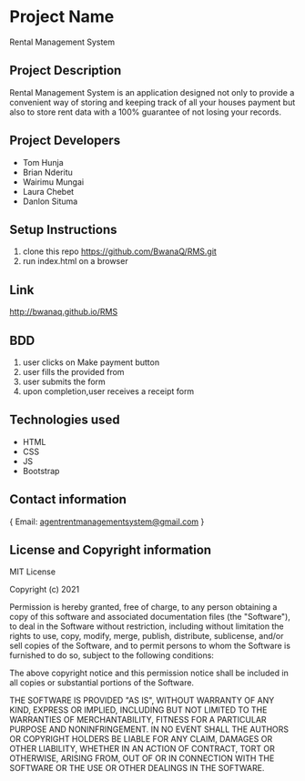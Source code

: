 # Project Name
Rental Management System
## Project Description
Rental Management System is an application designed  not only to provide a convenient way of storing
and keeping track of all your houses payment but also to store rent data with a 100% guarantee of not 
losing your records.
## Project Developers
* Tom Hunja
* Brian Nderitu
* Wairimu Mungai
* Laura Chebet
* Danlon Situma
## Setup Instructions
1. clone this repo
https://github.com/BwanaQ/RMS.git
1. run index.html on a browser

## Link
http://bwanaq.github.io/RMS
## BDD
1. user clicks on Make payment button
1. user fills the provided from
1. user submits the form
1. upon completion,user receives a receipt form
## Technologies used
* HTML
* CSS
* JS
* Bootstrap
## Contact information
{ Email: agentrentmanagementsystem@gmail.com }
## License and Copyright information
MIT License

Copyright (c) 2021

Permission is hereby granted, free of charge, to any person obtaining a copy
of this software and associated documentation files (the "Software"), to deal
in the Software without restriction, including without limitation the rights
to use, copy, modify, merge, publish, distribute, sublicense, and/or sell
copies of the Software, and to permit persons to whom the Software is
furnished to do so, subject to the following conditions:

The above copyright notice and this permission notice shall be included in all
copies or substantial portions of the Software.

THE SOFTWARE IS PROVIDED "AS IS", WITHOUT WARRANTY OF ANY KIND, EXPRESS OR
IMPLIED, INCLUDING BUT NOT LIMITED TO THE WARRANTIES OF MERCHANTABILITY,
FITNESS FOR A PARTICULAR PURPOSE AND NONINFRINGEMENT. IN NO EVENT SHALL THE
AUTHORS OR COPYRIGHT HOLDERS BE LIABLE FOR ANY CLAIM, DAMAGES OR OTHER
LIABILITY, WHETHER IN AN ACTION OF CONTRACT, TORT OR OTHERWISE, ARISING FROM,
OUT OF OR IN CONNECTION WITH THE SOFTWARE OR THE USE OR OTHER DEALINGS IN THE
SOFTWARE.